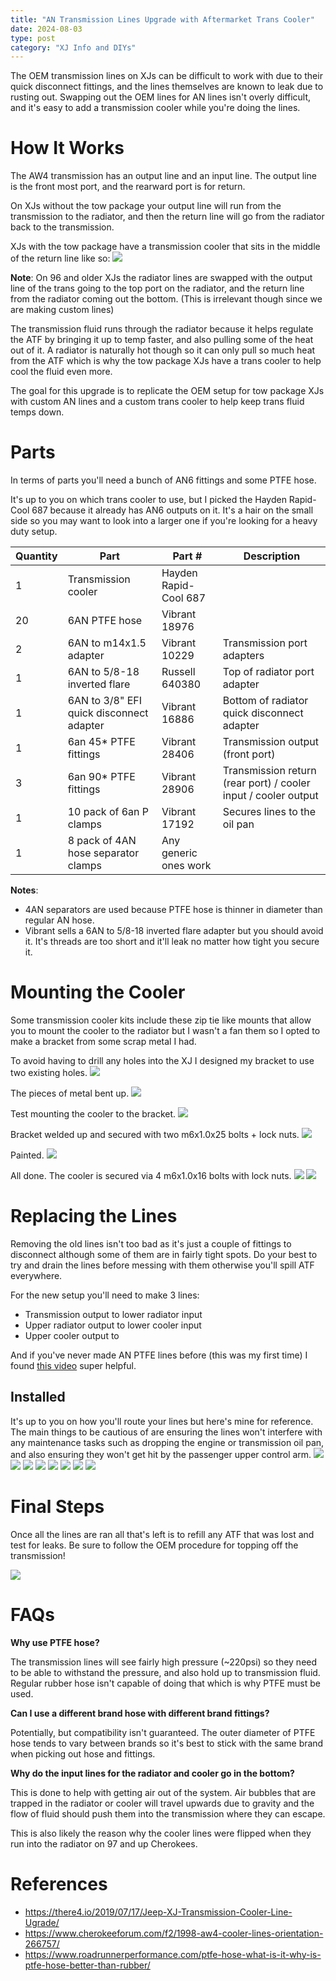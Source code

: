 ```yaml
---
title: "AN Transmission Lines Upgrade with Aftermarket Trans Cooler"
date: 2024-08-03
type: post
category: "XJ Info and DIYs"
---
```


The OEM transmission lines on XJs can be difficult to work with due to their quick disconnect fittings, and the lines themselves are known to leak due to rusting out. Swapping out the OEM lines for AN lines isn't overly difficult, and it's easy to add a transmission cooler while you're doing the lines.

# How It Works

The AW4 transmission has an output line and an input line. The output line is the front most port, and the rearward port is for return.

On XJs without the tow package your output line will run from the transmission to the radiator, and then the return line will go from the radiator back to the transmission.

XJs with the tow package have a transmission cooler that sits in the middle of the return line like so:
![](./images/0_lines-with-cooler-colored.png)

**Note**: On 96 and older XJs the radiator lines are swapped with the output line of the trans going to the top port on the radiator, and the return line from the radiator coming out the bottom. (This is irrelevant though since we are making custom lines)

The transmission fluid runs through the radiator because it helps regulate the ATF by bringing it up to temp faster, and also pulling some of the heat out of it. A radiator is naturally hot though so it can only pull so much heat from the ATF which is why the tow package XJs have a trans cooler to help cool the fluid even more.

The goal for this upgrade is to replicate the OEM setup for tow package XJs with custom AN lines and a custom trans cooler to help keep trans fluid temps down.

# Parts

In terms of parts you'll need a bunch of AN6 fittings and some PTFE hose.

It's up to you on which trans cooler to use, but I picked the Hayden Rapid-Cool 687 because it already has AN6 outputs on it. It's a hair on the small side so you may want to look into a larger one if you're looking for a heavy duty setup.

| Quantity | Part                                     | Part #                | Description                                                    |
| -------- | ---------------------------------------- | --------------------- | -------------------------------------------------------------- |
| 1        | Transmission cooler                      | Hayden Rapid-Cool 687 |                                                                |
| 20       | 6AN PTFE hose                            | Vibrant 18976         |                                                                |
| 2        | 6AN to m14x1.5 adapter                   | Vibrant 10229         | Transmission port adapters                                     |
| 1        | 6AN to 5/8-18 inverted flare             | Russell 640380        | Top of radiator port adapter                                   |
| 1        | 6AN to 3/8" EFI quick disconnect adapter | Vibrant 16886         | Bottom of radiator quick disconnect adapter                    |
| 1        | 6an 45\* PTFE fittings                   | Vibrant 28406         | Transmission output (front port)                               |
| 3        | 6an 90\* PTFE fittings                   | Vibrant 28906         | Transmission return (rear port) / cooler input / cooler output |
| 1        | 10 pack of 6an P clamps                  | Vibrant 17192         | Secures lines to the oil pan                                   |
| 1        | 8 pack of 4AN hose separator clamps      | Any generic ones work |

**Notes**:

- 4AN separators are used because PTFE hose is thinner in diameter than regular AN hose.
- Vibrant sells a 6AN to 5/8-18 inverted flare adapter but you should avoid it. It's threads are too short and it'll leak no matter how tight you secure it.

# Mounting the Cooler

Some transmission cooler kits include these zip tie like mounts that allow you to mount the cooler to the radiator but I wasn't a fan them so I opted to make a bracket from some scrap metal I had.

To avoid having to drill any holes into the XJ I designed my bracket to use two existing holes.
![](./images/1.jpg)

The pieces of metal bent up.
![](./images/2.jpg)

Test mounting the cooler to the bracket.
![](./images/3.jpg)

Bracket welded up and secured with two m6x1.0x25 bolts + lock nuts.
![](./images/4.jpg)

Painted.
![](./images/5.jpg)

All done. The cooler is secured via 4 m6x1.0x16 bolts with lock nuts.
![](./images/6.jpg)
![](./images/7.jpg)

# Replacing the Lines

Removing the old lines isn't too bad as it's just a couple of fittings to disconnect although some of them are in fairly tight spots. Do your best to try and drain the lines before messing with them otherwise you'll spill ATF everywhere.

For the new setup you'll need to make 3 lines:

- Transmission output to lower radiator input
- Upper radiator output to lower cooler input
- Upper cooler output to

And if you've never made AN PTFE lines before (this was my first time) I found [this video](https://www.youtube.com/watch?v=HMj-ngf33zk) super helpful.

## Installed

It's up to you on how you'll route your lines but here's mine for reference. The main things to be cautious of are ensuring the lines won't interfere with any maintenance tasks such as dropping the engine or transmission oil pan, and also ensuring they won't get hit by the passenger upper control arm.
![](./images/8.jpg)
![](./images/9.jpg)
![](./images/10.jpg)
![](./images/11.jpg)
![](./images/12.jpg)
![](./images/13.jpg)
![](./images/14.jpg)
![](./images/15.jpg)

# Final Steps

Once all the lines are ran all that's left is to refill any ATF that was lost and test for leaks. Be sure to follow the OEM procedure for topping off the transmission!

![](./images/16.jpg)

# FAQs

**Why use PTFE hose?**

The transmission lines will see fairly high pressure (~220psi) so they need to be able to withstand the pressure, and also hold up to transmission fluid. Regular rubber hose isn't capable of doing that which is why PTFE must be used.

**Can I use a different brand hose with different brand fittings?**

Potentially, but compatibility isn't guaranteed. The outer diameter of PTFE hose tends to vary between brands so it's best to stick with the same brand when picking out hose and fittings.

**Why do the input lines for the radiator and cooler go in the bottom?**

This is done to help with getting air out of the system. Air bubbles that are trapped in the radiator or cooler will travel upwards due to gravity and the flow of fluid should push them into the transmission where they can escape.

This is also likely the reason why the cooler lines were flipped when they run into the radiator on 97 and up Cherokees.

# References

- https://there4.io/2019/07/17/Jeep-XJ-Transmission-Cooler-Line-Ugrade/
- https://www.cherokeeforum.com/f2/1998-aw4-cooler-lines-orientation-266757/
- https://www.roadrunnerperformance.com/ptfe-hose-what-is-it-why-is-ptfe-hose-better-than-rubber/

